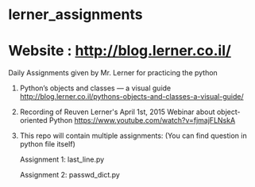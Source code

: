 # lerner_assignments

# Website : http://blog.lerner.co.il/

Daily Assignments given by Mr. Lerner for practicing the python

1. Python’s objects and classes — a visual guide
   http://blog.lerner.co.il/pythons-objects-and-classes-a-visual-guide/

2. Recording of Reuven Lerner's April 1st, 2015 Webinar about object-oriented Python
   https://www.youtube.com/watch?v=fjmajFLNskA

3. This repo will contain multiple assignments: (You can find question in python file itself)

   Assignment 1: last_line.py

   Assignment 2: passwd_dict.py
